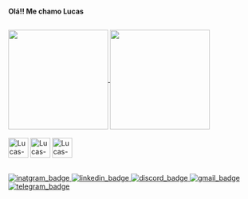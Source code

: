 #### Olá!! Me chamo Lucas 
##

<div>
<a href="https://github.com/lucasllvs/github-readme-stats">
  <img height=200 align="center" src="https://github-readme-stats.vercel.app/api?username=lucasllvs&show_icons=true&theme=tokyonight&icon_color=F2CB05" />
</a>
<a href="https://github.com/lucasllvs/convoychat">
  <img height=200 align="center" src="https://github-readme-stats.vercel.app/api/top-langs?username=lucasllvs&layout=compact&langs_count=8&card_width=320&show_icons=true&theme=tokyonight" />
</a>
</div>

<br>

<div style="display; inline_block">
  <img alt="Lucas-HTML" alling="center" height="40" widht="50" src="https://cdn.jsdelivr.net/gh/devicons/devicon/icons/html5/html5-plain-wordmark.svg"/>
  <img alt="Lucas-CSS" alling="center" height="40" widht="50" src="https://cdn.jsdelivr.net/gh/devicons/devicon/icons/css3/css3-plain-wordmark.svg"/>
  <img alt="Lucas-JS" alling="center" height="40" widht="40"src="https://cdn.jsdelivr.net/gh/devicons/devicon/icons/javascript/javascript-original.svg"/>

</div>

 ##

<div>
  <a href="https://www.instagram.com/llucas_llvs/" target="_blank"> <img alt="inatgram_badge" src="https://img.shields.io/badge/Instagram-E4405F?style=for-the-badge&logo=instagram&logoColor=white"> </a>
  <a href="https://www.linkedin.com/in/lucas-alves-llvs/" target="_blank"> <img alt="linkedin_badge" src="https://img.shields.io/badge/LinkedIn-0077B5?style=for-the-badge&logo=linkedin&logoColor=white"> </a>
  <a href="" target="_blank"> <img alt="discord_badge" src="https://img.shields.io/badge/Discord-7289DA?style=for-the-badge&logo=discord&logoColor=white"> </a>
  <a href="mailto:lucas183alves@gmail.com" target="_blank"> <img alt="gmail_badge" src="https://img.shields.io/badge/Gmail-D14836?style=for-the-badge&logo=gmail&logoColor=white"></a>
  <a href="" target="_blank"> <img alt="telegram_badge" src="https://img.shields.io/badge/Telegram-2CA5E0?style=for-the-badge&logo=telegram&logoColor=white"></a>
</div>




